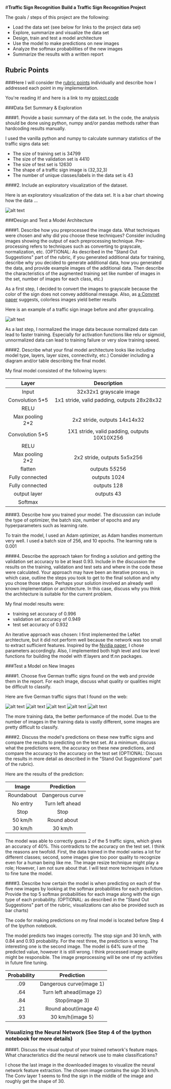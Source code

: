 #**Traffic Sign Recognition** 
**Build a Traffic Sign Recognition Project**

The goals / steps of this project are the following:
* Load the data set (see below for links to the project data set)
* Explore, summarize and visualize the data set
* Design, train and test a model architecture
* Use the model to make predictions on new images
* Analyze the softmax probabilities of the new images
* Summarize the results with a written report


[//]: # (Image References)

[image1]: ./examples/visualization.jpg "Visualization"
[image2]: ./examples/grayscale.jpg "Grayscaling"
[image3]: ./examples/random_noise.jpg "Random Noise"
[image4]: ./test_images/roundturn.jpeg "Traffic Sign 1"
[image5]: ./test_images/noentry.jpeg "Traffic Sign 2"
[image6]: ./test_images/nopassing.jpeg "Traffic Sign 3"
[image7]: ./test_images/speed50.jpeg "Traffic Sign 4"
[image8]: ./test_images/speed30.jpeg "Traffic Sign 5"

## Rubric Points
###Here I will consider the [rubric points](https://review.udacity.com/#!/rubrics/481/view) individually and describe how I addressed each point in my implementation.  


You're reading it! and here is a link to my [project code](https://github.com/udacity/CarND-Traffic-Sign-Classifier-Project/blob/master/Traffic_Sign_Classifier.ipynb)

###Data Set Summary & Exploration

####1. Provide a basic summary of the data set. In the code, the analysis should be done using python, numpy and/or pandas methods rather than hardcoding results manually.

I used the vanilla python and numpy to calculate summary statistics of the traffic
signs data set:

* The size of training set is 34799
* The size of the validation set is 4410
* The size of test set is 12630
* The shape of a traffic sign image is (32,32,3)
* The number of unique classes/labels in the data set is 43

####2. Include an exploratory visualization of the dataset.

Here is an exploratory visualization of the data set. It is a bar chart showing how the data ...

![alt text][image1]

###Design and Test a Model Architecture

####1. Describe how you preprocessed the image data. What techniques were chosen and why did you choose these techniques? Consider including images showing the output of each preprocessing technique. Pre-processing refers to techniques such as converting to grayscale, normalization, etc. (OPTIONAL: As described in the "Stand Out Suggestions" part of the rubric, if you generated additional data for training, describe why you decided to generate additional data, how you generated the data, and provide example images of the additional data. Then describe the characteristics of the augmented training set like number of images in the set, number of images for each class, etc.)

As a first step, I decided to convert the images to grayscale because the color of the sign does not convey additional message. Also, as [a Convnet paper](http://yann.lecun.com/exdb/publis/pdf/sermanet-ijcnn-11.pdf) suggests, colorless images yield better results

Here is an example of a traffic sign image before and after grayscaling.

![alt text][image2]

As a last step, I normalized the image data because normalized data can lead to faster training. Especially for activation functions like relu or sigmoid, unnormalized data can lead to training failure or very slow training speed.


####2. Describe what your final model architecture looks like including model type, layers, layer sizes, connectivity, etc.) Consider including a diagram and/or table describing the final model.

My final model consisted of the following layers:

| Layer     		|     Description	        					| 
|:---------------------:|:---------------------------------------------:| 
| Input         		| 32x32x1 grayscale image   							| 
| Convolution 5*5     	| 1x1 stride, valid padding, outputs 28x28x32 	|
| RELU					|												|
| Max pooling	2*2     	| 2x2 stride,  outputs 14x14x32 				|
| Convolution 5*5	    | 1X1 stride, valid padding, outputs 10X10X256  |
| RELU					|												|
| Max pooling	2*2      	| 2x2 stride,  outputs 5x5x256 				|
| flatten		| outputs 5*5*256        									|
| Fully connected		| outputs 1024        									|
| Fully connected		| outputs 128        									|
| output layer		| outputs 43        									|
| Softmax				|         									|

 


####3. Describe how you trained your model. The discussion can include the type of optimizer, the batch size, number of epochs and any hyperparameters such as learning rate.

To train the model, I used an Adam optimizer, as Adam handles momentum very well. I used a batch size of 256, and 10 epochs. The learning rate is 0.001

####4. Describe the approach taken for finding a solution and getting the validation set accuracy to be at least 0.93. Include in the discussion the results on the training, validation and test sets and where in the code these were calculated. Your approach may have been an iterative process, in which case, outline the steps you took to get to the final solution and why you chose those steps. Perhaps your solution involved an already well known implementation or architecture. In this case, discuss why you think the architecture is suitable for the current problem.

My final model results were:
* training set accuracy of 0.996
* validation set accuracy of 0.949
* test set accuracy of 0.932

An iterative approach was chosen:
I first implemented the LeNet archtecture, but it did not perform well because the network was too small to extract sufficient features. Inspired by the [Nvidia paper](https://devblogs.nvidia.com/parallelforall/deep-learning-self-driving-cars/), I chose parameters accordingly. Also, I implemented both high level and low level functions for building the model with tf.layers and tf.nn packages.
 

###Test a Model on New Images

####1. Choose five German traffic signs found on the web and provide them in the report. For each image, discuss what quality or qualities might be difficult to classify.

Here are five German traffic signs that I found on the web:

![alt text][image4] ![alt text][image5] ![alt text][image6] 
![alt text][image7] ![alt text][image8]

The more training data, the better performance of the model. Due to the number of images in the training data is vastly different, some images are pretty difficult to classify.

####2. Discuss the model's predictions on these new traffic signs and compare the results to predicting on the test set. At a minimum, discuss what the predictions were, the accuracy on these new predictions, and compare the accuracy to the accuracy on the test set (OPTIONAL: Discuss the results in more detail as described in the "Stand Out Suggestions" part of the rubric).

Here are the results of the prediction:

| Image			        |     Prediction	        					| 
|:---------------------:|:---------------------------------------------:| 
| Roundabout      		| Dangerous curve   									| 
| No entry    			| Turn left ahead 										|
| Stop					| Stop											|
| 50 km/h	      		| Round about					 				|
| 30 km/h			| 30 km/h      							|


The model was able to correctly guess 2 of the 5 traffic signs, which gives an accuracy of 40%. This contradicts to the accuracy on the test set. I think the reasons are twofold. First, the data trained in the model varies a lot for different classes; second, some images give too poor quality to recognize even for a human being like me. The image resize technique might play a role; However, I am not sure about that. I will test more techniques in future to fine tune the model.

####3. Describe how certain the model is when predicting on each of the five new images by looking at the softmax probabilities for each prediction. Provide the top 5 softmax probabilities for each image along with the sign type of each probability. (OPTIONAL: as described in the "Stand Out Suggestions" part of the rubric, visualizations can also be provided such as bar charts)

The code for making predictions on my final model is located before Step 4 of the Ipython notebook.

The model predicts two images correctly. The stop sign and 30 km/h, with 0.84 and 0.93 probability. For the rest three, the prediction is wrong. The interesting one is the second image. The model is 64% sure of the predicted value, however it is still wrong. I think processed image quality might be responsible. The image preprocessing will be one of my activities in future fine tuning.

| Probability         	|     Prediction	        					| 
|:---------------------:|:---------------------------------------------:| 
| .09         			| Dangerous curve(image 1)   									| 
| .64     				| Turn left ahead(image 2) 										|
| .84					| Stop(image 3)										|
| .21	      			| Round about(image 4)				 				|
| .93				    | 30 km/h(image 5)     							|

 

### Visualizing the Neural Network (See Step 4 of the Ipython notebook for more details)
####1. Discuss the visual output of your trained network's feature maps. What characteristics did the neural network use to make classifications?

I chose the last image in the downloaded images to visualize the neural network feature extraction. The chosen image contains the sign 30 km/h. The Conv layer 1 seems to find the sign in the middle of the image and roughly get the shape of 30. 


